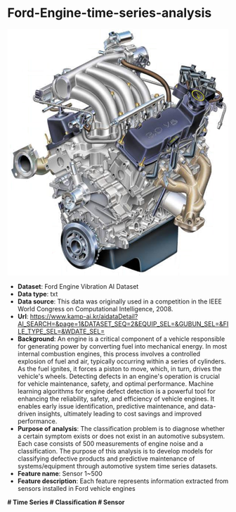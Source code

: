 # Ford-Engine-time-series-analysis
<img src="./engine.png" alt="Alternative text" width="740" height="560">

- <b>Dataset</b>: Ford Engine Vibration AI Dataset
- <b>Data type</b>: txt
- <b>Data source</b>: This data was originally used in a competition in the IEEE World Congress on Computational Intelligence, 2008.
- <b>Url</b>: https://www.kamp-ai.kr/aidataDetail?AI_SEARCH=&page=1&DATASET_SEQ=2&EQUIP_SEL=&GUBUN_SEL=&FILE_TYPE_SEL=&WDATE_SEL=
- <b>Background</b>: An engine is a critical component of a vehicle responsible for generating power by converting fuel into mechanical energy. In most internal combustion engines, this process involves a controlled explosion of fuel and air, typically occurring within a series of cylinders. As the fuel ignites, it forces a piston to move, which, in turn, drives the vehicle's wheels. Detecting defects in an engine's operation is crucial for vehicle maintenance, safety, and optimal performance. Machine learning algorithms for engine defect detection is a powerful tool for enhancing the reliability, safety, and efficiency of vehicle engines. It enables early issue identification, predictive maintenance, and data-driven insights, ultimately leading to cost savings and improved performance.
- <b>Purpose of analysis</b>: The classification problem is to diagnose whether a certain symptom exists or does not exist in an automotive subsystem. Each case consists of 500 measurements of engine noise and a classification. The purpose of this analysis is to develop models for classifying defective products and predictive maintenance of systems/equipment through automotive system time series datasets.
- <b>Feature name</b>: Sensor 1~500
- <b>Feature description</b>: Each feature represents information extracted from sensors installed in Ford vehicle engines

<b>\# Time Series \# Classification \# Sensor</b>
